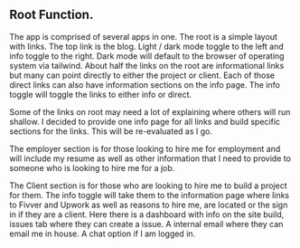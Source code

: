 ## Root Function.
The app is comprised of several apps in one. The root is a simple layout with links. The top link is the blog. Light / dark mode toggle to the left and info toggle to the right. Dark mode will default to the browser of operating system via tailwind. About half the links on the root are informational links but many can point directly to either the project or client. Each of those direct links can also have information sections on the info page. The info toggle will toggle the links to either info or direct.

Some of the links on root may need a lot of explaining where others will run shallow. I decided to provide one info page for all links and build specific sections for the links. This will be re-evaluated as I go.

The employer section is for those looking to hire me for employment and will include my resume as well as other information that I need to provide to someone who is looking to hire me for a job.

The Client section is for those who are looking to hire me to build a project for them. The info toggle will take them to the information page where links to Fivver and Upwork as well as reasons to hire me, are located or the sign in if they are a client. Here there is a dashboard with info on the site build, issues tab where they can create a issue. A internal email where they can email me in house. A chat option if I am logged in.